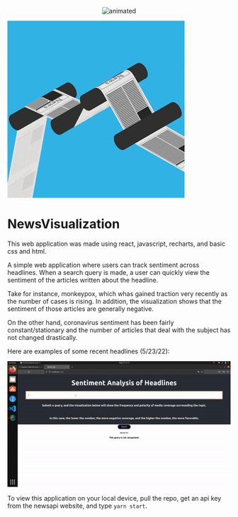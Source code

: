 
<p align="center">
  <img src="[demo.gif](https://github.com/seamusgould/FastViz/blob/main/fastviz/src/giphy.gif)" alt="animated" />
</p>

![](https://github.com/seamusgould/FastViz/blob/main/fastviz/src/giphy.gif)
# NewsVisualization

This web application was made using react, javascript, recharts, and basic css and html.

A simple web application where users can track sentiment across headlines.  When a search query is made, a user can quickly view the sentiment of the articles written about the headline.

Take for instance, monkeypox, which whas gained traction very recently as the number of cases is rising.  In addition, the visualization shows that the sentiment of those articles are generally negative.

On the other hand, coronavirus sentiment has been fairly constant/stationary and the number of articles that deal with the subject has not changed drastically.

Here are examples of some recent headlines (5/23/22):

![](https://github.com/seamusgould/FastViz/blob/main/fastviz/example.gif)

To view this application on your local device, pull the repo, get an api key from the newsapi website, and type `yarn start`.
